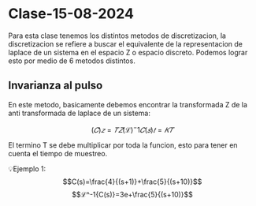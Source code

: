# Clase-15-08-2024

Para esta clase tenemos los distintos metodos de discretizacion, la discretizacion se refiere a buscar el equivalente de la representacion de laplace de un sistema en el espacio Z o espacio discreto. Podemos lograr esto por medio de 6 metodos distintos.

## Invarianza al pulso
En este metodo, basicamente debemos encontrar la transformada Z de la anti transformada de laplace de un sistema:

$$(𝐶)𝑧 =𝑇𝑍{(ℒ)^-1{𝐶(𝑠)}𝑡=𝐾𝑇}$$

El termino T se debe multiplicar por toda la funcion, esto para tener en cuenta el tiempo de muestreo.

💡Ejemplo 1: 
$$C(s)=\frac{4}{(s+1)}+\frac{5}{(s+10)}$$
$$ℒ^-1{C(s)}=3e+\frac{5}{(s+10)}$$
